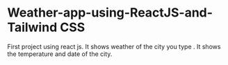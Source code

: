 # Weather-app-using-ReactJS-and-Tailwind CSS
First project using react js.
It shows weather of the city you type .
It shows the temperature and date of the city.

